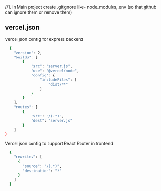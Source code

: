 //1. in Main project create .gitignore like- node_modules,.env (so that github can ignore them or remove them)
## vercel.json

Vercel json config for express backend

```bash
  {
    "version": 2,
    "builds": [
        {
            "src": "server.js",
            "use": "@vercel/node",
            "config": {
                "includeFiles": [
                    "dist/**"
                ]
            }
        }
    ],
    "routes": [
        {
            "src": "/(.*)",
            "dest": "server.js"
        }
    ]
}
```

Vercel json config to support React Router in frontend

```bash
  {
    "rewrites": [
      {
        "source": "/(.*)",
        "destination": "/"
      }
    ]
  }
```
